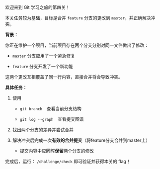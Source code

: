 欢迎来到 Git 学习之旅的第四关！

本关任务较为基础，目标是合并 `feature` 分支的更改到 `master`，并正确解决冲突。

**背景：**

你正在维护一个项目，当前项目存在两个分支分别对同一文件做出了修改： 

   - `master` 分支应用了一个紧急修复 

   - `feature` 分支开发了一个新功能

这两个更改互相覆盖了同一行内容，直接合并将会导致冲突。

**具体任务：**

1. 使用 

   - `git branch` 查看当前分支结构 

   - `git log --graph` 查看提交图谱 

2. 找出两个分支的差异并尝试合并 

3. 解决冲突后完成一次**有效的合并提交**（将feature分支合并到master上） 

   - 提交内容中应**同时保留**两个分支的修改

完成后，运行： `/challenge/check` 即可验证并获得本关的 flag！

